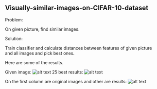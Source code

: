 ## Visually-similar-images-on-CIFAR-10-dataset
Problem:

On given picture, find similar images.

Solution:

Train classifier and calculate distances between features of given picture and all images and pick best ones.

Here are some of the results. 

Given image: 
![alt text](https://raw.githubusercontent.com/IvanZidov/Visually-similar-images-on-CIFAR-10-dataset/edit/master/skoda.jpg)
25 best results:
![alt text](https://raw.githubusercontent.com/IvanZidov/Visually-similar-images-on-CIFAR-10-dataset/edit/master/merged.jpg)

On the first column are original images and other are results:
![alt text](https://raw.githubusercontent.com/IvanZidov/Visually-similar-images-on-CIFAR-10-dataset/edit/master/tested.jpg)
